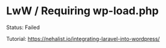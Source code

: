 # LwW / Requiring wp-load.php

Status: Failed

Tutorial: https://nehalist.io/integrating-laravel-into-wordpress/
